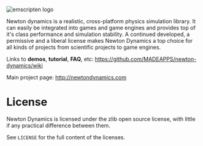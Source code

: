 ![emscripten logo](http://newtondynamics.com/forum/styles/prosilver/imageset/site_logo.png)

Newton dynamics is a realistic, cross-platform physics simulation library. It can easily be integrated into games and game engines and provides top of it's class performance and simulation stability.
A continued developed, a permissive and a liberal license makes Newton Dynamics a top choice for all kinds of projects from scientific projects to game engines.

Links to **demos**, **tutorial**, **FAQ**, etc: <https://github.com/MADEAPPS/newton-dynamics/wiki>

Main project page: <http://newtondynamics.com>

License
=======
Newton Dynamics is licensed under the zlib open source license, with little if any practical difference between them.

See `LICENSE` for the full content of the licenses.

